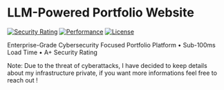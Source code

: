 
# LLM-Powered Portfolio Website 
[![Security Rating](https://img.shields.io/badge/Security-A+-success.svg)](https://lucaskemper.com)
[![Performance](https://img.shields.io/badge/Load%20Time-<100ms-brightgreen.svg)](https://lucaskemper.com)
[![License](https://img.shields.io/badge/License-MIT-blue.svg)](LICENSE)


Enterprise-Grade Cybersecurity Focused Portfolio Platform • Sub-100ms Load Time • A+ Security Rating 

Note: Due to the threat of cyberattacks, I have decided to keep details about my infrastructure private, if you want more informations feel free to reach out !